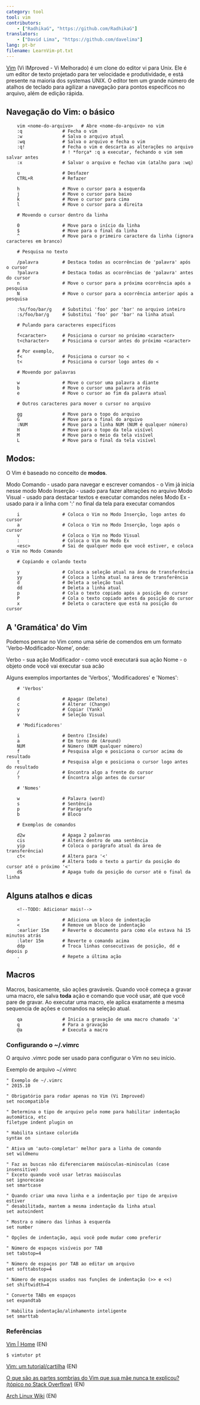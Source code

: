 ```yaml
---
category: tool
tool: vim
contributors:
    - ["RadhikaG", "https://github.com/RadhikaG"]
translators:
    - ["David Lima", "https://github.com/davelima"]
lang: pt-br
filename: LearnVim-pt.txt
---
```



[Vim](http://www.vim.org)
(Vi IMproved - Vi Melhorado) é um clone do editor vi para Unix. Ele é um
editor de texto projetado para ter velocidade e produtividade, e está presente
na maioria dos systemas UNIX. O editor tem um grande número de atalhos de teclado
para agilizar a navegação para pontos específicos no arquivo, além de edição rápida.

## Navegação do Vim: o básico

```
    vim <nome-do-arquivo>   # Abre <nome-do-arquivo> no vim
    :q               # Fecha o vim
    :w               # Salva o arquivo atual
    :wq              # Salva o arquivo e fecha o vim
    :q!              # Fecha o vim e descarta as alterações no arquivo
                     # ! *força* :q a executar, fechando o vim sem salvar antes
    :x               # Salvar o arquivo e fechao vim (atalho para :wq)

    u                # Desfazer
    CTRL+R           # Refazer

    h                # Move o cursor para a esquerda
    j                # Move o cursor para baixo
    k                # Move o cursor para cima
    l                # Move o cursor para a direita

    # Movendo o cursor dentro da linha

    0                # Move para o início da linha
    $                # Move para o final da linha
    ^                # Move para o primeiro caractere da linha (ignora caracteres em branco)

    # Pesquisa no texto

    /palavra         # Destaca todas as ocorrências de 'palavra' após o cursor
    ?palavra         # Destaca todas as ocorrências de 'palavra' antes do cursor
    n                # Move o cursor para a próxima ocorrência após a pesquisa
    N                # Move o cursor para a ocorrência anterior após a pesquisa

    :%s/foo/bar/g    # Substitui 'foo' por 'bar' no arquivo inteiro
    :s/foo/bar/g     # Substitui 'foo' por 'bar' na linha atual

    # Pulando para caracteres específicos

    f<caracter>      # Posiciona o cursor no próximo <caracter>
    t<character>     # Posiciona o cursor antes do próximo <caracter> 

    # Por exemplo,    
    f<               # Posiciona o cursor no <
    t<               # Posiciona o cursor logo antes do <
    
    # Movendo por palavras

    w                # Move o cursor uma palavra a diante
    b                # Move o cursor uma palavra atrás
    e                # Move o cursor ao fim da palavra atual

    # Outros caracteres para mover o cursor no arquivo

    gg               # Move para o topo do arquivo
    G                # Move para o final do arquivo
    :NUM             # Move para a linha NUM (NUM é qualquer número)
    H                # Move para o topo da tela visível
    M                # Move para o meio da tela visível
    L                # Move para o final da tela visível
```

## Modos:

O Vim é baseado no conceito de **modos**.

Modo Comando  - usado para navegar e escrever comandos - o Vim já inicia nesse modo
Modo Inserção - usado para fazer alterações no arquivo
Modo Visual   - usado para destacar textos e executar comandos neles
Modo Ex       - usado para ir a linha com ':' no final da tela para executar comandos 

```
    i                # Coloca o Vim no Modo Inserção, logo antes do cursor
    a                # Coloca o Vim no Modo Inserção, logo após o cursor
    v                # Coloca o Vim no Modo Visual 
    :                # Coloca o Vim no Modo Ex
    <esc>            # Sai de qualquer modo que você estiver, e coloca o Vim no Modo Comando

    # Copiando e colando texto

    y                # Coloca a seleção atual na área de transferência
    yy               # Coloca a linha atual na área de transferência
    d                # Deleta a seleção tual
    dd               # Deleta a linha atual
    p                # Cola o texto copiado após a posição do cursor
    P                # Cola o texto copiado antes da posição do cursor
    x                # Deleta o caractere que está na posição do cursor
```

## A 'Gramática' do Vim

Podemos pensar no Vim como uma série de comendos
em um formato 'Verbo-Modificador-Nome', onde:

Verbo       - sua ação 
Modificador - como você executará sua ação
Nome        - o objeto onde você vai executar sua acão

Alguns exemplos importantes de 'Verbos', 'Modificadores' e 'Nomes':

```
    # 'Verbos'
 
    d                # Apagar (Delete)
    c                # Alterar (Change)
    y                # Copiar (Yank)
    v                # Seleção Visual

    # 'Modificadores'

    i                # Dentro (Inside)
    a                # Em torno de (Around)
    NUM              # Número (NUM qualquer número)
    f                # Pesquisa algo e posiciona o cursor acima do resultado
    t                # Pesquisa algo e posiciona o cursor logo antes do resultado
    /                # Encontra algo a frente do cursor
    ?                # Encontra algo antes do cursor

    # 'Nomes'

    w                # Palavra (word)
    s                # Sentência
    p                # Parágrafo
    b                # Bloco
    
    # Exemplos de comandos

    d2w              # Apaga 2 palavras
    cis              # Altera dentro de uma sentência
    yip              # Coloca o parágrafo atual da área de transferência)
    ct<              # Altera para '<'
                     # Altera todo o texto a partir da posição do cursor até o próximo '<'
    d$               # Apaga tudo da posição do cursor até o final da linha
```

## Alguns atalhos e dicas

        <!--TODO: Adicionar mais!-->
```
    >                # Adiciona um bloco de indentação
    <                # Remove um bloco de indentação
    :earlier 15m     # Reverte o documento para como ele estava há 15 minutos atrás
    :later 15m       # Reverte o comando acima
    ddp              # Troca linhas consecutivas de posição, dd e depois p
    .                # Repete a última ação
```

## Macros

Macros, basicamente, são ações graváveis.
Quando você começa a gravar uma macro, ele salva **toda** ação e comando
que você usar, até que você pare de gravar. Ao executar uma macro, ele aplica
exatamente a mesma sequencia de ações e comandos na seleção atual.

```
    qa               # Inicia a gravação de uma macro chamado 'a'
    q                # Para a gravação
    @a               # Executa a macro
```

### Configurando o ~/.vimrc

O arquivo .vimrc pode ser usado para configurar o Vim no seu início.

Exemplo de arquivo ~/.vimrc

```
" Exemplo de ~/.vimrc
" 2015.10 

" Obrigatório para rodar apenas no Vim (Vi Improved)
set nocompatible

" Determina o tipo de arquivo pelo nome para habilitar indentação automática, etc
filetype indent plugin on

" Habilita sintaxe colorida
syntax on

" Ativa um 'auto-completar' melhor para a linha de comando
set wildmenu

" Faz as buscas não diferenciarem maiúsculas-minúsculas (case insensitive)
" Exceto quando você usar letras maiúsculas
set ignorecase
set smartcase

" Quando criar uma nova linha e a indentação por tipo de arquivo estiver
" desabilitada, mantem a mesma indentação da linha atual
set autoindent

" Mostra o número das linhas à esquerda
set number

" Opções de indentação, aqui você pode mudar como preferir

" Número de espaços visíveis por TAB
set tabstop=4

" Número de espaços por TAB ao editar um arquivo
set softtabstop=4

" Número de espaços usados nas funções de indentação (>> e <<)
set shiftwidth=4

" Converte TABs em espaços
set expandtab

" Habilita indentação/alinhamento inteligente
set smarttab
```

### Referências

[Vim | Home](http://www.vim.org/index.php) (EN)

`$ vimtutor pt`

[Vim: um tutorial/cartilha](https://danielmiessler.com/study/vim/) (EN)

[O que são as partes sombrias do Vim que sua mãe nunca te explicou? (tópico no Stack Overflow)](http://stackoverflow.com/questions/726894/what-are-the-dark-corners-of-vim-your-mom-never-told-you-about) (EN)

[Arch Linux Wiki](https://wiki.archlinux.org/index.php/Vim) (EN)
